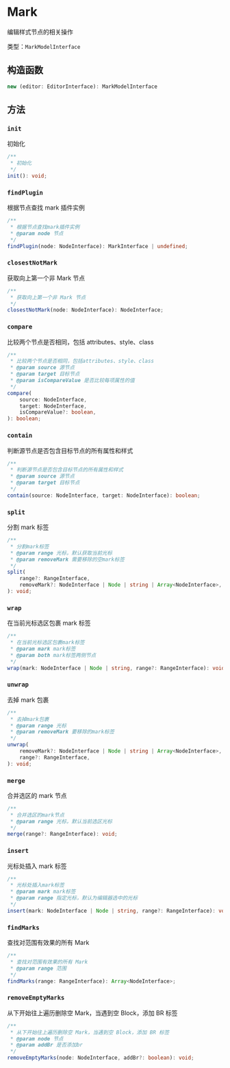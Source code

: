 # Mark

编辑样式节点的相关操作

类型：`MarkModelInterface`

## 构造函数

```ts
new (editor: EditorInterface): MarkModelInterface
```

## 方法

### `init`

初始化

```ts
/**
 * 初始化
 */
init(): void;
```

### `findPlugin`

根据节点查找 mark 插件实例

```ts
/**
 * 根据节点查找mark插件实例
 * @param node 节点
 */
findPlugin(node: NodeInterface): MarkInterface | undefined;
```

### `closestNotMark`

获取向上第一个非 Mark 节点

```ts
/**
 * 获取向上第一个非 Mark 节点
 */
closestNotMark(node: NodeInterface): NodeInterface;
```

### `compare`

比较两个节点是否相同，包括 attributes、style、class

```ts
/**
 * 比较两个节点是否相同，包括attributes、style、class
 * @param source 源节点
 * @param target 目标节点
 * @param isCompareValue 是否比较每项属性的值
 */
compare(
    source: NodeInterface,
    target: NodeInterface,
    isCompareValue?: boolean,
): boolean;
```

### `contain`

判断源节点是否包含目标节点的所有属性和样式

```ts
/**
 * 判断源节点是否包含目标节点的所有属性和样式
 * @param source 源节点
 * @param target 目标节点
 */
contain(source: NodeInterface, target: NodeInterface): boolean;
```

### `split`

分割 mark 标签

```ts
/**
 * 分割mark标签
 * @param range 光标，默认获取当前光标
 * @param removeMark 需要移除的空mark标签
 */
split(
    range?: RangeInterface,
    removeMark?: NodeInterface | Node | string | Array<NodeInterface>,
): void;
```

### `wrap`

在当前光标选区包裹 mark 标签

```ts
/**
 * 在当前光标选区包裹mark标签
 * @param mark mark标签
 * @param both mark标签两侧节点
 */
wrap(mark: NodeInterface | Node | string, range?: RangeInterface): void;
```

### `unwrap`

去掉 mark 包裹

```ts
/**
 * 去掉mark包裹
 * @param range 光标
 * @param removeMark 要移除的mark标签
 */
unwrap(
    removeMark?: NodeInterface | Node | string | Array<NodeInterface>,
    range?: RangeInterface,
): void;
```

### `merge`

合并选区的 mark 节点

```ts
/**
 * 合并选区的mark节点
 * @param range 光标，默认当前选区光标
 */
merge(range?: RangeInterface): void;
```

### `insert`

光标处插入 mark 标签

```ts
/**
 * 光标处插入mark标签
 * @param mark mark标签
 * @param range 指定光标，默认为编辑器选中的光标
 */
insert(mark: NodeInterface | Node | string, range?: RangeInterface): void;
```

### `findMarks`

查找对范围有效果的所有 Mark

```ts
/**
 * 查找对范围有效果的所有 Mark
 * @param range 范围
 */
findMarks(range: RangeInterface): Array<NodeInterface>;
```

### `removeEmptyMarks`

从下开始往上遍历删除空 Mark，当遇到空 Block，添加 BR 标签

```ts
/**
 * 从下开始往上遍历删除空 Mark，当遇到空 Block，添加 BR 标签
 * @param node 节点
 * @param addBr 是否添加br
 */
removeEmptyMarks(node: NodeInterface, addBr?: boolean): void;
```
